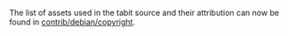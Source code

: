 The list of assets used in the tabit source and their attribution can now be found in [contrib/debian/copyright](../contrib/debian/copyright).
